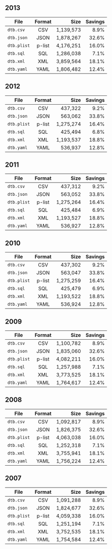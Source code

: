 ## 2013

| File        | Format         | Size      | Savings |
| ----------- |:--------------:| ---------:| -------:|
| `dtb.csv`   | CSV            | 1,139,573 |    8.9% |
| `dtb.json`  | JSON           | 1,878,267 |   32.6% |
| `dtb.plist` | p-list         | 4,176,251 |   16.0% |
| `dtb.sql`   | SQL            | 1,286,038 |    7.1% |
| `dtb.xml`   | XML            | 3,859,564 |   18.1% |
| `dtb.yaml`  | YAML           | 1,806,482 |   12.4% |

## 2012

| File        | Format         | Size      | Savings |
| ----------- |:--------------:| ---------:| -------:|
| `dtb.csv`   | CSV            |   437,322 |    9.2% |
| `dtb.json`  | JSON           |   563,062 |   33.8% |
| `dtb.plist` | p-list         | 1,275,274 |   16.4% |
| `dtb.sql`   | SQL            |   425,494 |    6.8% |
| `dtb.xml`   | XML            | 1,193,537 |   18.8% |
| `dtb.yaml`  | YAML           |   536,937 |   12.8% |

## 2011

| File        | Format         | Size      | Savings |
| ----------- |:--------------:| ---------:| -------:|
| `dtb.csv`   | CSV            |   437,312 |    9.2% |
| `dtb.json`  | JSON           |   563,052 |   33.8% |
| `dtb.plist` | p-list         | 1,275,264 |   16.4% |
| `dtb.sql`   | SQL            |   425,484 |    6.9% |
| `dtb.xml`   | XML            | 1,193,527 |   18.8% |
| `dtb.yaml`  | YAML           |   536,927 |   12.8% |

## 2010

| File        | Format         | Size      | Savings |
| ----------- |:--------------:| ---------:| -------:|
| `dtb.csv`   | CSV            |   437,302 |    9.2% |
| `dtb.json`  | JSON           |   563,047 |   33.8% |
| `dtb.plist` | p-list         | 1,275,259 |   16.4% |
| `dtb.sql`   | SQL            |   425,479 |    6.9% |
| `dtb.xml`   | XML            | 1,193,522 |   18.8% |
| `dtb.yaml`  | YAML           |   536,924 |   12.8% |

## 2009

| File        | Format         | Size      | Savings |
| ----------- |:--------------:| ---------:| -------:|
| `dtb.csv`   | CSV            | 1,100,782 |    8.9% |
| `dtb.json`  | JSON           | 1,835,060 |   32.6% |
| `dtb.plist` | p-list         | 4,082,211 |   16.0% |
| `dtb.sql`   | SQL            | 1,257,988 |    7.1% |
| `dtb.xml`   | XML            | 3,773,525 |   18.1% |
| `dtb.yaml`  | YAML           | 1,764,617 |   12.4% |

## 2008

| File        | Format         | Size      | Savings |
| ----------- |:--------------:| ---------:| -------:|
| `dtb.csv`   | CSV            | 1,092,817 |    8.9% |
| `dtb.json`  | JSON           | 1,826,375 |   32.6% |
| `dtb.plist` | p-list         | 4,063,038 |   16.0% |
| `dtb.sql`   | SQL            | 1,252,318 |    7.1% |
| `dtb.xml`   | XML            | 3,755,941 |   18.1% |
| `dtb.yaml`  | YAML           | 1,756,224 |   12.4% |

## 2007

| File        | Format         | Size      | Savings |
| ----------- |:--------------:| ---------:| -------:|
| `dtb.csv`   | CSV            | 1,091,288 |    8.9% |
| `dtb.json`  | JSON           | 1,824,677 |   32.6% |
| `dtb.plist` | p-list         | 4,059,338 |   16.0% |
| `dtb.sql`   | SQL            | 1,251,194 |    7.1% |
| `dtb.xml`   | XML            | 3,752,535 |   18.1% |
| `dtb.yaml`  | YAML           | 1,754,584 |   12.4% |


